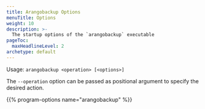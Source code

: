 ```yaml
---
title: Arangobackup Options
menuTitle: Options
weight: 10
description: >-
  The startup options of the `arangobackup` executable
pageToc:
  maxHeadlineLevel: 2
archetype: default
---
```

Usage: `arangobackup <operation> [<options>]`

The `--operation` option can be passed as positional argument to specify the
desired action.

{{% program-options name="arangobackup" %}}
